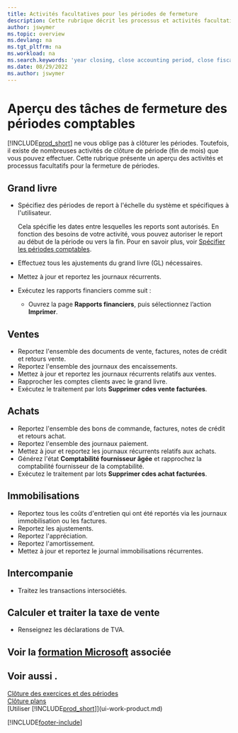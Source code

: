 ```yaml
---
title: Activités facultatives pour les périodes de fermeture
description: Cette rubrique décrit les processus et activités facultatifs pour la fermeture des périodes comptables dans Business Central.
author: jswymer
ms.topic: overview
ms.devlang: na
ms.tgt_pltfrm: na
ms.workload: na
ms.search.keywords: 'year closing, close accounting period, close fiscal year, aging, creditor payments, vendor payments'
ms.date: 08/29/2022
ms.author: jswymer
---
```

# <a name="overview-of-tasks-to-close-accounting-periods"></a><a name="overview-of-tasks-to-close-accounting-periods"></a><a name="overview-of-tasks-to-close-accounting-periods"></a>Aperçu des tâches de fermeture des périodes comptables

[!INCLUDE[prod_short](includes/prod_short.md)] ne vous oblige pas à clôturer les périodes. Toutefois, il existe de nombreuses activités de clôture de période (fin de mois) que vous pouvez effectuer. Cette rubrique présente un aperçu des activités et processus facultatifs pour la fermeture de périodes.  

## <a name="general-ledger"></a><a name="general-ledger"></a><a name="general-ledger"></a>Grand livre

* Spécifiez des périodes de report à l'échelle du système et spécifiques à l'utilisateur.  

    Cela spécifie les dates entre lesquelles les reports sont autorisés. En fonction des besoins de votre activité, vous pouvez autoriser le report au début de la période ou vers la fin. Pour en savoir plus, voir [Spécifier les périodes comptables](finance-how-specify-posting-periods.md).  
* Effectuez tous les ajustements du grand livre (GL) nécessaires.  
* Mettez à jour et reportez les journaux récurrents.  
  <!--* Process Consolidations-->
* Exécutez les rapports financiers comme suit :  
  * Ouvrez la page **Rapports financiers**, puis sélectionnez l’action **Imprimer**.  

## <a name="sales-and-receivables"></a><a name="sales-and-receivables"></a><a name="sales-and-receivables"></a>Ventes

* Reportez l'ensemble des documents de vente, factures, notes de crédit et retours vente.  
* Reportez l'ensemble des journaux des encaissements.  
* Mettez à jour et reportez les journaux récurrents relatifs aux ventes.  
* Rapprocher les comptes clients avec le grand livre.  
* Exécutez le traitement par lots **Supprimer cdes vente facturées**.  

## <a name="purchases-and-payables"></a><a name="purchases-and-payables"></a><a name="purchases-and-payables"></a>Achats

* Reportez l'ensemble des bons de commande, factures, notes de crédit et retours achat.  
* Reportez l'ensemble des journaux paiement.  
* Mettez à jour et reportez les journaux récurrents relatifs aux achats.  
* Générez l'état **Comptabilité fournisseur âgée** et rapprochez la comptabilité fournisseur de la comptabilité.  
* Exécutez le traitement par lots **Supprimer cdes achat facturées**.  

## <a name="fixed-assets"></a><a name="fixed-assets"></a><a name="fixed-assets"></a>Immobilisations

* Reportez tous les coûts d'entretien qui ont été reportés via les journaux immobilisation ou les factures.
* Reportez les ajustements.
* Reportez l'appréciation.
* Reportez l'amortissement.
* Mettez à jour et reportez le journal immobilisations récurrentes.

## <a name="intercompany"></a><a name="intercompany"></a><a name="intercompany"></a>Intercompanie

* Traitez les transactions intersociétés.

## <a name="calculate-and-process-sales-tax"></a><a name="calculate-and-process-sales-tax"></a><a name="calculate-and-process-sales-tax"></a>Calculer et traiter la taxe de vente

* Renseignez les déclarations de TVA.  

## <a name="see-related-microsoft-training"></a><a name="see-related-microsoft-training"></a><a name="see-related-microsoft-training"></a>Voir la [formation Microsoft](/training/modules/close-fiscal-year-dynamics-365-business-central/) associée

## <a name="see-also"></a><a name="see-also"></a><a name="see-also"></a>Voir aussi .

[Clôture des exercices et des périodes](year-close-years-periods.md)  
[Clôture plans](year-close-books.md)  
[Utiliser [!INCLUDE[prod_short](includes/prod_short.md)]](ui-work-product.md)

[!INCLUDE[footer-include](includes/footer-banner.md)]
